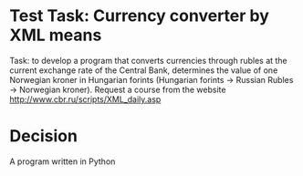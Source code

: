 # Test Task: Currency converter by XML means

Task: to develop a program that converts currencies through rubles at the current exchange rate of the Central Bank, determines the value of one Norwegian kroner in Hungarian forints (Hungarian forints -> Russian Rubles -> Norwegian kroner). Request a course from the website http://www.cbr.ru/scripts/XML_daily.asp

# Decision

A program written in Python
